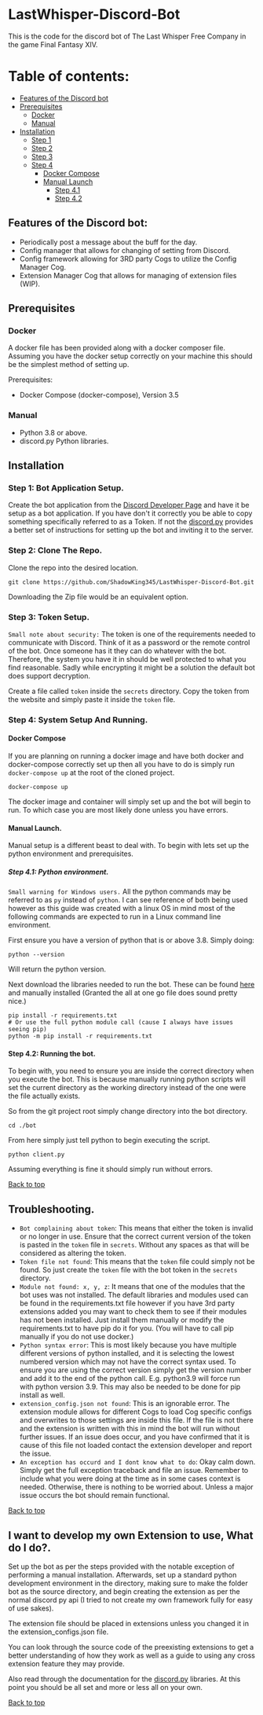 # LastWhisper-Discord-Bot
This is the code for the discord bot of The Last Whisper Free Company in the game Final Fantasy XIV.

# Table of contents:
- [Features of the Discord bot](#features-of-the-discord-bot)
- [Prerequisites](#prerequisites)
  - [Docker](#docker)
  - [Manual](#manual)
- [Installation](#installation)
  - [Step 1](#step-1-bot-application-setup)
  - [Step 2](#step-2-clone-the-repo)
  - [Step 3](#step-3-token-setup)
  - [Step 4](#step-4-system-setup-and-running)
    - [Docker Compose](#docker-compose) 
    - [Manual Launch](#manual-launch)
      - [Step 4.1](#step-41-python-environment)
      - [Step 4.2](#step-42-running-the-bot)

## Features of the Discord bot:
* Periodically post a message about the buff for the day.
* Config manager that allows for changing of setting from Discord.
* Config framework allowing for 3RD party Cogs to utilize the Config Manager Cog.
* Extension Manager Cog that allows for managing of extension files (WIP).

## Prerequisites

### Docker
A docker file has been provided along with a docker composer file.
Assuming you have the docker setup correctly on your machine this should be the simplest method of setting up.

Prerequisites:
* Docker Compose (docker-compose), Version 3.5

### Manual
* Python 3.8 or above.
* discord.py Python libraries.

## Installation
### Step 1: Bot Application Setup.
Create the bot application from the [Discord Developer Page](https://discord.com/developers/applications) and have it be setup as a bot application.
If you have don't it correctly you be able to copy something specifically referred to as a Token.
If not the [discord.py](https://discordpy.readthedocs.io/en/stable/discord.html) provides a better set of instructions for setting up the bot and inviting it to the server.

### Step 2: Clone The Repo.
Clone the repo into the desired location.
```shell
git clone https://github.com/ShadowKing345/LastWhisper-Discord-Bot.git
```
Downloading the Zip file would be an equivalent option.

### Step 3: Token Setup.
`Small note about security:`
The token is one of the requirements needed to communicate with Discord. Think of it as a password or the remote control of the bot. Once someone has it they can do whatever with the bot. Therefore, the system you have it in should be well protected to what you find reasonable. Sadly while encrypting it might be a solution the default bot does support decryption.

Create a file called `token` inside the `secrets` directory. Copy the token from the website and simply paste it inside the `token` file.

### Step 4: System Setup And Running.
#### Docker Compose
If you are planning on running a docker image and have both docker and docker-compose correctly set up then all you have to do is simply run `docker-compose up` at the root of the cloned project.
```shell
docker-compose up
```
The docker image and container will simply set up and the bot will begin to run. To which case you are most likely done unless you have errors.

#### Manual Launch.
Manual setup is a different beast to deal with.
To begin with lets set up the python environment and prerequisites.

##### Step 4.1: Python environment.
`Small warning for Windows users.` All the python commands may be referred to as `py` instead of `python`. I can see reference of both being used however as this guide was created with a linux OS in mind most of the following commands are expected to run in a Linux command line environment.

First ensure you have a version of python that is or above 3.8.
Simply doing:
```shell
python --version
```
Will return the python version.

Next download the libraries needed to run the bot.
These can be found [here](https://github.com/ShadowKing345/LastWhisper-Discord-Bot/blob/docker/requirements.txt) and manually installed (Granted the all at one go file does sound pretty nice.)
```shell
pip install -r requirements.txt
# Or use the full python module call (cause I always have issues seeing pip)
python -m pip install -r requirements.txt
```

#### Step 4.2: Running the bot.
To begin with, you need to ensure you are inside the correct directory when you execute the bot. This is because manually running python scripts will set the current directory as the working directory instead of the one were the file actually exists.

So from the git project root simply change directory into the bot directory.
```shell
cd ./bot
```
From here simply just tell python to begin executing the script.
```shell
python client.py
```
Assuming everything is fine it should simply run without errors.

[Back to top](#lastwhisper-discord-bot)
## Troubleshooting.
- `Bot complaining about token`: This means that either the token is invalid or no longer in use. Ensure that the correct current version of the token is pasted in the `token` file in `secrets`. Without any spaces as that will be considered as altering the token.
- `Token file not found`: This means that the `token` file could simply not be found. So just create the `token` file with the bot token in the `secrets` directory.
- `Module not found: x, y, z`: It means that one of the modules that the bot uses was not installed. The default libraries and modules used can be found in the requirements.txt file however if you have 3rd party extensions added you may want to check them to see if their modules has not been installed. Just install them manually or modify the requirements.txt to have pip do it for you. (You will have to call pip manually if you do not use docker.)
- `Python syntax error`: This is most likely because you have multiple different versions of python installed, and it is selecting the lowest numbered version which may not have the correct syntax used. To ensure you are using the correct version simply get the version number and add it to the end of the python call. E.g. python3.9 will force run with python version 3.9. This may also be needed to be done for pip install as well.
- `extension_config.json not found`: This is an ignorable error. The extension module allows for different Cogs to load Cog specific configs and overwrites to those settings are inside this file. If the file is not there and the extension is written with this in mind the bot will run without further issues. If an issue does occur, and you have confirmed that it is cause of this file not loaded contact the extension developer and report the issue.
- `An exception has occurd and I dont know what to do`: Okay calm down. Simply get the full exception traceback and file an issue. Remember to include what you were doing at the time as in some cases context is needed. Otherwise, there is nothing to be worried about. Unless a major issue occurs the bot should remain functional.

[Back to top](#lastwhisper-discord-bot)
## I want to develop my own Extension to use, What do I do?.
Set up the bot as per the steps provided with the notable exception of performing a manual installation. Afterwards, set up a standard python development environment in the directory, making sure to make the folder bot as the source directory, and begin creating the extension as per the normal discord py api (I tried to not create my own framework fully for easy of use sakes).

The extension file should be placed in extensions unless you changed it in the extension_configs.json file.

You can look through the source code of the preexisting extensions to get a better understanding of how they work as well as a guide to using any cross extension feature they may provide.

Also read through the documentation for the [discord.py](https://discordpy.readthedocs.io/en/stable/index.html) libraries.
At this point you should be all set and more or less all on your own.

[Back to top](#lastwhisper-discord-bot)